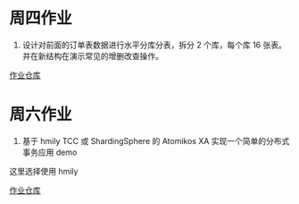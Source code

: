 # 周四作业
1. 设计对前面的订单表数据进行水平分库分表，拆分 2 个库，每个库 16 张表。并在新结构在演示常见的增删改查操作。

[作业仓库](https://github.com/cchenxi/JAVA-000/tree/main/Week_08/sharding-demo)

# 周六作业
1. 基于 hmily TCC 或 ShardingSphere 的 Atomikos XA 实现一个简单的分布式事务应用 demo

这里选择使用 hmily

[作业仓库](https://github.com/cchenxi/JAVA-000/tree/main/Week_08/distributed-tx-demo)